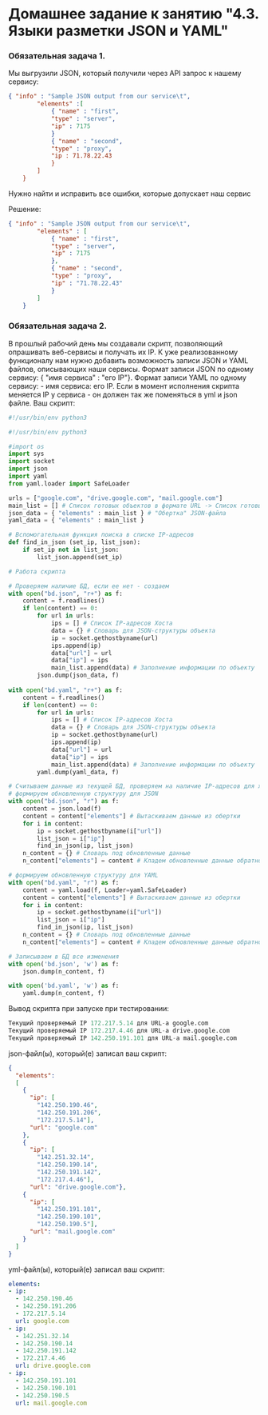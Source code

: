 # Домашнее задание к занятию "4.3. Языки разметки JSON и YAML"

### Обязательная задача 1.
Мы выгрузили JSON, который получили через API запрос к нашему сервису:
```json
{ "info" : "Sample JSON output from our service\t",
        "elements" :[
            { "name" : "first",
            "type" : "server",
            "ip" : 7175 
            }
            { "name" : "second",
            "type" : "proxy",
            "ip : 71.78.22.43
            }
        ]
    }
```

Нужно найти и исправить все ошибки, которые допускает наш сервис

Решение: 
```json
{ "info" : "Sample JSON output from our service\t",
        "elements" : [
            { "name" : "first",
            "type" : "server",
            "ip" : 7175
            },
            { "name" : "second",
            "type" : "proxy",
            "ip" : "71.78.22.43"
            }
        ]
    }
```

### Обязательная задача 2.
В прошлый рабочий день мы создавали скрипт, позволяющий опрашивать веб-сервисы и получать их IP. К уже реализованному функционалу нам нужно добавить возможность записи JSON и YAML файлов, описывающих наши сервисы. Формат записи JSON по одному сервису: { "имя сервиса" : "его IP"}. Формат записи YAML по одному сервису: - имя сервиса: его IP. Если в момент исполнения скрипта меняется IP у сервиса - он должен так же поменяться в yml и json файле.
Ваш скрипт:
```python
#!/usr/bin/env python3

#!/usr/bin/env python3

#import os
import sys
import socket
import json
import yaml
from yaml.loader import SafeLoader

urls = ["google.com", "drive.google.com", "mail.google.com"]
main_list = [] # Список готовых объектов в формате URL -> Список готовых адресов
json_data = { "elements" : main_list } # "Обертка" JSON-файла
yaml_data = { "elements" : main_list }

# Вспомогательная функция поиска в списке IP-адресов
def find_in_json (set_ip, list_json):
    if set_ip not in list_json:
        list_json.append(set_ip)

# Работа скрипта

# Проверяем наличие БД, если ее нет - создаем
with open("bd.json", "r+") as f:
    content = f.readlines()
    if len(content) == 0:
        for url in urls:
            ips = [] # Список IP-адресов Хоста
            data = {} # Словарь для JSON-структуры объекта
            ip = socket.gethostbyname(url)
            ips.append(ip)
            data["url"] = url
            data["ip"] = ips
            main_list.append(data) # Заполнение информации по объекту
        json.dump(json_data, f)
        
with open("bd.yaml", "r+") as f:
    content = f.readlines()
    if len(content) == 0:
        for url in urls:
            ips = [] # Список IP-адресов Хоста
            data = {} # Словарь для JSON-структуры объекта
            ip = socket.gethostbyname(url)
            ips.append(ip)
            data["url"] = url
            data["ip"] = ips
            main_list.append(data) # Заполнение информации по объекту
        yaml.dump(yaml_data, f)

# Считываем данные из текущей БД, проверяем на наличие IP-адресов для хоста,
# формируем обновленную структуру для JSON
with open("bd.json", "r") as f:
    content = json.load(f)
    content = content["elements"] # Вытаскиваем данные из обертки
    for i in content:
        ip = socket.gethostbyname(i["url"])
        list_json = i["ip"]
        find_in_json(ip, list_json)
    n_content = {} # Словарь под обновленные данные
    n_content["elements"] = content # Кладем обновленные данные обратно в обертку

# формируем обновленную структуру для YAML
with open("bd.yaml", "r") as f:
    content = yaml.load(f, Loader=yaml.SafeLoader)
    content = content["elements"] # Вытаскиваем данные из обертки
    for i in content:
        ip = socket.gethostbyname(i["url"])
        list_json = i["ip"]
        find_in_json(ip, list_json)
    n_content = {} # Словарь под обновленные данные
    n_content["elements"] = content # Кладем обновленные данные обратно в обертку

# Записываем в БД все изменения
with open('bd.json', 'w') as f:
    json.dump(n_content, f)

with open('bd.yaml', 'w') as f:
    yaml.dump(n_content, f)

```
Вывод скрипта при запуске при тестировании:

```python
Текущий проверяемый IP 172.217.5.14 для URL-a google.com
Текущий проверяемый IP 172.217.4.46 для URL-a drive.google.com
Текущий проверяемый IP 142.250.191.101 для URL-a mail.google.com
```

json-файл(ы), который(е) записал ваш скрипт:
```json
{
  "elements":
  [
    {
      "ip": [
        "142.250.190.46", 
        "142.250.191.206", 
        "172.217.5.14"], 
      "url": "google.com"
    }, 
    {
      "ip": [
        "142.251.32.14",
        "142.250.190.14",
        "142.250.191.142",
        "172.217.4.46"], 
      "url": "drive.google.com"}, 
    {
      "ip": [
        "142.250.191.101", 
        "142.250.190.101", 
        "142.250.190.5"], 
      "url": "mail.google.com"
    }
  ]
}
```
yml-файл(ы), который(е) записал ваш скрипт:
```yaml
elements:
- ip:
  - 142.250.190.46
  - 142.250.191.206
  - 172.217.5.14
  url: google.com
- ip:
  - 142.251.32.14
  - 142.250.190.14
  - 142.250.191.142
  - 172.217.4.46
  url: drive.google.com
- ip:
  - 142.250.191.101
  - 142.250.190.101
  - 142.250.190.5
  url: mail.google.com
```
